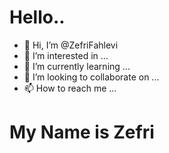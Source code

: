 # Hello.. 
- 👋 Hi, I’m @ZefriFahlevi
- 👀 I’m interested in ...
- 🌱 I’m currently learning ...
- 💞️ I’m looking to collaborate on ...
- 📫 How to reach me ...

<div>
  <h1>My Name is Zefri</h1>
</div>

<!---
ZefriFahlevi/ZefriFahlevi is a ✨ special ✨ repository because its `README.md` (this file) appears on your GitHub profile.
You can click the Preview link to take a look at your changes.
--->
